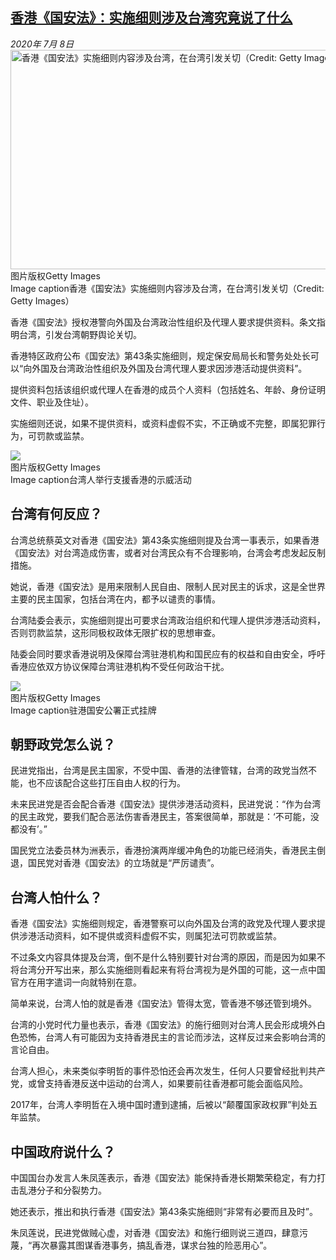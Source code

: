<!--1594244800000-->
[香港《国安法》：实施细则涉及台湾究竟说了什么](http://www.bbc.com/zhongwen/simp/chinese-news-53342083)
------

<div><i>2020年 7月 8日</i></div><div><div class="story-body__inner" property="articleBody"><div class="media-landscape has-caption full-width lead"><span class="image-and-copyright-container"><img class="js-image-replace" alt="香港《国安法》实施细则内容涉及台湾，在台湾引发关切（Credit: Getty Images）" src="https://images.weserv.nl/?url=ichef.bbci.co.uk/news/640/cpsprodpb/A65D/production/_113298524_53342083.jpg" width="624" height="351"><span class="off-screen">图片版权</span><span class="story-image-copyright">Getty Images</span></span><figcaption class="media-caption"><span class="off-screen">Image caption</span><span class="media-caption__text">香港《国安法》实施细则内容涉及台湾，在台湾引发关切（Credit: Getty Images）</span></figcaption></div><p class="story-body__introduction">香港《国安法》授权港警向外国及台湾政治性组织及代理人要求提供资料。条文指明台湾，引发台湾朝野舆论关切。</p><div id="bbccom_mpu_3" class="bbccom_slot mpu-ad" aria-hidden="true"><div class="bbccom_advert"></div></div><p>香港特区政府公布《国安法》第43条实施细则，规定保安局局长和警务处处长可以“向外国及台湾政治性组织及外国及台湾代理人要求因涉港活动提供资料”。</p><p>提供资料包括该组织或代理人在香港的成员个人资料（包括姓名、年龄、身份证明文件、职业及住址）。</p><div id="bbccom_mpu_1_2" class="bbccom_slot mpu-ad" aria-hidden="true"><div class="bbccom_advert"></div></div><p>实施细则还说，如果不提供资料，或资料虚假不实，不正确或不完整，即属犯罪行为，可罚款或监禁。</p><div class="media-landscape has-caption body-width"><span class="image-and-copyright-container"><img src="https://images.weserv.nl/?url=ichef.bbci.co.uk/news/640/cpsprodpb/D71D/production/_113296055_whatsubject.jpg"><br><span class="off-screen">图片版权</span><span class="story-image-copyright">Getty Images</span></span><figcaption class="media-caption"><span class="off-screen">Image caption</span><span class="media-caption__text">台湾人举行支援香港的示威活动</span></figcaption></div><h2 class="story-body__crosshead">台湾有何反应？</h2><p>台湾总统蔡英文对香港《国安法》第43条实施细则提及台湾一事表示，如果香港《国安法》对台湾造成伤害，或者对台湾民众有不合理影响，台湾会考虑发起反制措施。</p><p>她说，香港《国安法》是用来限制人民自由、限制人民对民主的诉求，这是全世界主要的民主国家，包括台湾在内，都予以谴责的事情。</p><p>台湾陆委会表示，实施细则提出可要求台湾政治组织和代理人提供涉港活动资料，否则罚款监禁，这形同极权政体无限扩权的思想审查。</p><p>陆委会同时要求香港说明及保障台湾驻港机构和国民应有的权益和自由安全，呼吁香港应依双方协议保障台湾驻港机构不受任何政治干扰。</p><div class="media-landscape has-caption body-width"><span class="image-and-copyright-container"><img src="https://images.weserv.nl/?url=ichef.bbci.co.uk/news/640/cpsprodpb/FE2D/production/_113296056_whatsubject.jpg"><br><span class="off-screen">图片版权</span><span class="story-image-copyright">Getty Images</span></span><figcaption class="media-caption"><span class="off-screen">Image caption</span><span class="media-caption__text">驻港国安公署正式挂牌</span></figcaption></div><h2 class="story-body__crosshead">朝野政党怎么说？</h2><p>民进党指出，台湾是民主国家，不受中国、香港的法律管辖，台湾的政党当然不能，也不应该配合这些打压自由人权的行为。</p><p>未来民进党是否会配合香港《国安法》提供涉港活动资料，民进党说：“作为台湾的民主政党，要我们配合恶法伤害香港民主，答案很简单，那就是：‘不可能，没都没有’。”</p><p>国民党立法委员林为洲表示，香港扮演两岸缓冲角色的功能已经消失，香港民主倒退，国民党对香港《国安法》的立场就是“严厉谴责”。</p><h2 class="story-body__crosshead">台湾人怕什么？</h2><p>香港《国安法》实施细则规定，香港警察可以向外国及台湾的政党及代理人要求提供涉港活动资料，如不提供或资料虚假不实，则属犯法可罚款或监禁。</p><p>不过条文内容具体提及台湾，倒不是什么特别要针对台湾的原因，而是因为如果不将台湾分开写出来，那么实施细则看起来有将台湾视为是外国的可能，这一点中国官方在用字遣词一向就特别在意。</p><p>简单来说，台湾人怕的就是香港《国安法》管得太宽，管香港不够还管到境外。</p><p>台湾的小党时代力量也表示，香港《国安法》的施行细则对台湾人民会形成境外白色恐怖，台湾人有可能因为支持香港民主的言论而涉法，这样反过来会影响台湾的言论自由。</p><p>台湾人担心，未来类似李明哲的事件恐怕还会再次发生，任何人只要曾经批判共产党，或曾支持香港反送中运动的台湾人，如果要前往香港都可能会面临风险。</p><p>2017年，台湾人李明哲在入境中国时遭到逮捕，后被以“颠覆国家政权罪”判处五年监禁。</p><h2 class="story-body__crosshead">中国政府说什么？</h2><p>中国国台办发言人朱凤莲表示，香港《国安法》能保持香港长期繁荣稳定，有力打击乱港分子和分裂势力。</p><p>她还表示，推出和执行香港《国安法》第43条实施细则“非常有必要而且及时”。</p><p>朱凤莲说，民进党做贼心虚，对香港《国安法》和施行细则说三道四，肆意污蔑，“再次暴露其图谋香港事务，搞乱香港，谋求台独的险恶用心”。</p></div></div>
